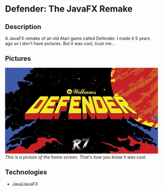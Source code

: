 # Defender: The JavaFX Remake

## Description
A JavaFX remake of an old Atari game called Defender. I made it 5 years ago so I don't have pictures. But it was cool, trust me...

## Pictures
![image](TitleScreen.jpg)  
*This is a picture of the home screen. That's how you know it was cool.*

## Technologies
- Java/JavaFX 
